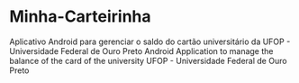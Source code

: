 # Minha-Carteirinha
Aplicativo Android para gerenciar o saldo do cartão universitário da UFOP - Universidade Federal de Ouro Preto
Android Application to manage the balance of the card of the university UFOP - Universidade Federal de Ouro Preto
